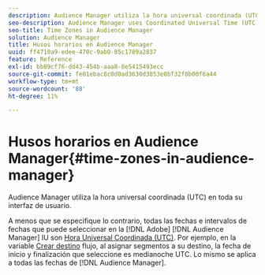 ```yaml
---
description: Audience Manager utiliza la hora universal coordinada (UTC) en toda su interfaz de usuario.
seo-description: Audience Manager uses Coordinated Universal Time (UTC) across its entire UI.
seo-title: Time Zones in Audience Manager
solution: Audience Manager
title: Husos horarios en Audience Manager
uuid: ff4710a9-edee-470c-9ab0-85c1789a2837
feature: Reference
exl-id: bb89cf76-dd43-454b-aaa8-8e5415493ecc
source-git-commit: fe01ebac8c0d0ad3630d3853e0bf32f0b00f6a44
workflow-type: tm+mt
source-wordcount: '88'
ht-degree: 11%

---
```


# Husos horarios en Audience Manager{#time-zones-in-audience-manager}

Audience Manager utiliza la hora universal coordinada (UTC) en toda su interfaz de usuario.

A menos que se especifique lo contrario, todas las fechas e intervalos de fechas que puede seleccionar en la [!DNL Adobe] [!DNL Audience Manager] IU son [Hora Universal Coordinada (UTC)](https://www.timeanddate.com/worldclock/timezone/utc). Por ejemplo, en la variable [Crear destino](../features/destinations/create-cookie-destination.md#segments-mapping) flujo, al asignar segmentos a su destino, la fecha de inicio y finalización que seleccione es medianoche UTC. Lo mismo se aplica a todas las fechas de [!DNL Audience Manager].
